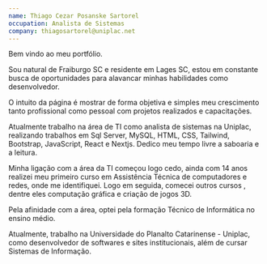```yaml
---
name: Thiago Cezar Posanske Sartorel
occupation: Analista de Sistemas
company: thiagosartorel@uniplac.net
---
```


Bem vindo ao meu portfólio.

Sou natural de Fraiburgo SC e residente em Lages SC, estou em constante busca de oportunidades para alavancar minhas habilidades como desenvolvedor.

O intuito da página é mostrar de forma objetiva e simples meu crescimento tanto profissional como pessoal com projetos realizados e capacitações.

Atualmente trabalho na área de TI como analista de sistemas na Uniplac, realizando trabalhos em Sql Server, MySQL, HTML, CSS, Tailwind, Bootstrap, JavaScript, React e Nextjs. Dedico meu tempo livre a saboaria e a leitura.

Minha ligação com a área da TI começou logo cedo, ainda com 14 anos realizei meu primeiro curso em Assistência Técnica de computadores e redes, onde me identifiquei. Logo em seguida, comecei outros cursos , dentre eles computação gráfica e criação de jogos 3D.

Pela afinidade com a área, optei pela formação Técnico de Informática no ensino médio.

Atualmente, trabalho na Universidade do Planalto Catarinense - Uniplac, como desenvolvedor de softwares e sites institucionais, além de cursar Sistemas de Informação.
